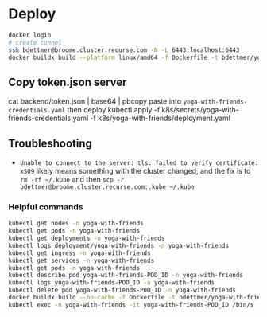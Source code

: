 # Deploy

```bash
docker login
# create tunnel
ssh bdettmer@broome.cluster.recurse.com -N -L 6443:localhost:6443 
docker buildx build --platform linux/amd64 -f Dockerfile -t bdettmer/yoga-with-friends . && docker push bdettmer/yoga-with-friends && kubectl rollout restart -n yoga-with-friends deployment/yoga-with-friends
````

## Copy token.json server
cat backend/token.json | base64 | pbcopy
paste into `yoga-with-friends-credentials.yaml` then deploy
kubectl apply -f k8s/secrets/yoga-with-friends-credentials.yaml -f k8s/yoga-with-friends/deployment.yaml

## Troubleshooting
* `Unable to connect to the server: tls: failed to verify certificate: x509` likely means something with the cluster changed, and the fix is to `rm -rf ~/.kube` and then `scp -r bdettmer@broome.cluster.recurse.com:.kube ~/.kube`

### Helpful commands
```bash
kubectl get nodes -n yoga-with-friends
kubectl get pods -n yoga-with-friends
kubectl get deployments -n yoga-with-friends
kubectl logs deployment/yoga-with-friends -n yoga-with-friends
kubectl get ingress -n yoga-with-friends
kubectl get services -n yoga-with-friends
kubectl get pods -n yoga-with-friends 
kubectl describe pod yoga-with-friends-POD_ID -n yoga-with-friends
kubectl logs yoga-with-friends-POD_ID -n yoga-with-friends
kubectl delete pod yoga-with-friends-POD_ID -n yoga-with-friends
docker buildx build --no-cache -f Dockerfile -t bdettmer/yoga-with-friends .
kubectl exec -n yoga-with-friends -it yoga-with-friends-POD_ID /bin/s
```

